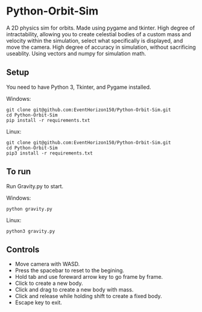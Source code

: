 # Python-Orbit-Sim
A 2D physics sim for orbits. Made using pygame and tkinter. High degree of intractability, 
allowing you to create celestial bodies of a custom mass and velocity within the simulation, 
select what specifically is displayed, and move the camera. High degree of accuracy in simulation, without sacrificing useablity. Using vectors and numpy for simulation math. 

## Setup
You need to have Python 3, Tkinter, and Pygame installed. 

Windows:
```
git clone git@github.com:EventHorizon150/Python-Orbit-Sim.git
cd Python-Orbit-Sim
pip install -r requirements.txt
```
Linux:
```
git clone git@github.com:EventHorizon150/Python-Orbit-Sim.git
cd Python-Orbit-Sim
pip3 install -r requirements.txt
```

## To run
Run Gravity.py to start.

Windows: 
```
python gravity.py
```
Linux:
```
python3 gravity.py
```
## Controls
 * Move camera with WASD. 
 * Press the spacebar to reset to the begining. 
 * Hold tab and use foreward arrow key to go frame by frame. 
 * Click to create a new body.
 * Click and drag to create a new body with mass. 
 * Click and release while holding shift to create a fixed body. 
 * Escape key to exit. 
